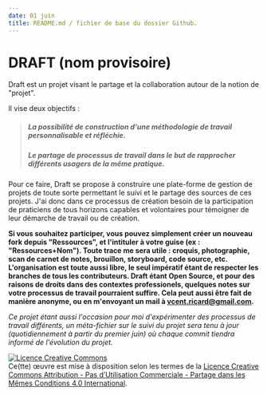 ```yaml
---
date: 01 juin
title: README.md / fichier de base du dossier Github.
---
```

# DRAFT (nom provisoire)
Draft est un projet visant le partage et la collaboration autour de la notion de "projet".

Il vise deux objectifs :
> ##### La possibilité de construction d'une méthodologie de travail personnalisable et réfléchie.
> ##### Le partage de processus de travail dans le but de rapprocher différents usagers de la même pratique.

Pour ce faire, Draft se propose à construire une plate-forme de gestion de projets de toute sorte permettant le suivi et le partage des sources de ces projets.
J'ai donc dans ce processus de création besoin de la participation de praticiens de tous horizons capables et volontaires pour témoigner de leur démarche de travail ou de création.

__Si vous souhaitez participer, vous pouvez simplement créer un nouveau fork depuis "Ressources", et l'intituler à votre guise (ex : "Ressources+Nom"). Toute trace me sera utile : croquis, photographie, scan de carnet de notes, brouillon, storyboard, code source, etc. L'organisation est toute aussi libre, le seul impératif étant de respecter les branches de tous les contributeurs.
Draft étant Open Source, et pour des raisons de droits dans des contextes professionels, quelques notes sur votre processus de travail pourraient suffire. Cela peut aussi être fait de manière anonyme, ou en m'envoyant un mail à vcent.ricard@gmail.com.__

_Ce projet étant aussi l'occasion pour moi d'expérimenter des processus de travail différents, un méta-fichier sur le suivi du projet sera tenu à jour (quotidiennement à partir du premier juin) où chaque commit tiendra informé de l'évolution du projet._

<a rel="license" href="http://creativecommons.org/licenses/by-nc-sa/4.0/"><img alt="Licence Creative Commons" style="border-width:0" src="https://i.creativecommons.org/l/by-nc-sa/4.0/80x15.png" /></a><br />Ce(tte) œuvre est mise à disposition selon les termes de la <a rel="license" href="http://creativecommons.org/licenses/by-nc-sa/4.0/">Licence Creative Commons Attribution - Pas d’Utilisation Commerciale - Partage dans les Mêmes Conditions 4.0 International</a>.

